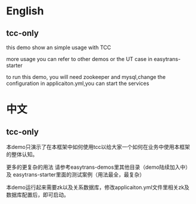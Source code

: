 # English
## tcc-only
this demo show an simple usage with TCC

more usage you can refer to other demos or the UT case in easytrans-starter

to run this demo, you will need zookeeper and mysql,change the configuration in applicaiton.yml,you can start the services


# 中文
## tcc-only
本demo只演示了在本框架中如何使用tcc以给大家一个如何在业务中使用本框架的整体认知。

更多的更复杂的用法 请参考easytrans-demos里其他目录（demo陆续加入中） 及 easytrans-starter里面的测试案例（用法最全，最复杂）

本demo运行起来需要zk以及关系数据库，修改applicaiton.yml文件里相关zk及数据库配置后，即可启动。